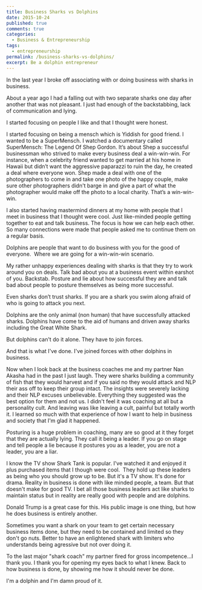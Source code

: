 ```yaml
---
title: Business Sharks vs Dolphins
date: 2015-10-24
published: true
comments: true
categories:
  - Business & Entrepreneurship
tags:
  - entrepreneurship
permalink: /business-sharks-vs-dolphins/
excerpt: Be a dolphin entrepreneur
---
```

In the last year I broke off associating with or doing business with sharks in business.

About a year ago I had a falling out with two separate sharks one day after another that was not pleasant. I just had enough of the backstabbing, lack of communication and lying.

I started focusing on people I like and that I thought were honest.

I started focusing on being a mensch which is Yiddish for good friend. I wanted to be a SuperMensch. I watched a documentary called SuperMensch: The Legend Of Shep Gordon. It’s about Shep a successful businessman who strived to make every business deal a win-win-win. For instance, when a celebrity friend wanted to get married at his home in Hawaii but didn’t want the aggressive paparazzi to ruin the day, he created a deal where everyone won. Shep made a deal with one of the photographers to come in and take one photo of the happy couple, make sure other photographers didn't barge in and give a part of what the photographer would make off the photo to a local charity. That’s a win-win-win.

I also started having mastermind dinners at my home with people that I meet in business that I thought were cool. Just like-minded people getting together to eat and talk business. The focus is how we can help each other. So many connections were made that people asked me to continue them on a regular basis.

Dolphins are people that want to do business with you for the good of everyone.  Where we are going for a win-win-win scenario.

My rather unhappy experiences dealing with sharks is that they try to work around you on deals. Talk bad about you at a business event within earshot of you. Backstab. Posture and lie about how successful they are and talk bad about people to posture themselves as being more successful.

Even sharks don’t trust sharks. If you are a shark you swim along afraid of who is going to attack you next.

Dolphins are the only animal (non human) that have successfully attacked sharks. Dolphins have come to the aid of humans and driven away sharks including the Great White Shark.

But dolphins can't do it alone. They have to join forces.

And that is what I've done. I've joined forces with other dolphins in business.

Now when I look back at the business coaches me and my partner Nan Akasha had in the past I just laugh. They were sharks building a community of fish that they would harvest and if you said no they would attack and NLP their ass off to keep their group intact. The insights were severely lacking and their NLP excuses unbelievable. Everything they suggested was the best option for them and not us. I didn't feel it was coaching at all but a personality cult. And leaving was like leaving a cult, painful but totally worth it. I learned so much with that experience of how I want to help in business and society that I'm glad it happened.

Posturing is a huge problem in coaching, many are so good at it they forget that they are actually lying. They call it being a leader. If you go on stage and tell people a lie because it postures you as a leader, you are not a leader, you are a liar.

I know the TV show Shark Tank is popular. I've watched it and enjoyed it plus purchased items that I though were cool.  They hold up these leaders as being who you should grow up to be. But it's a TV show. It's done for drama. Reality in business is done with like minded people, a team. But that doesn't make for good TV. I bet all those business leaders act like sharks to maintain status but in reality are really good with people and are dolphins.

Donald Trump is a great case for this. His public image is one thing, but how he does business is entirely another.

Sometimes you want a shark on your team to get certain necessary business items done, but they need to be contained and limited so they don't go nuts. Better to have an enlightened shark with limiters who understands being agressive but not over doing it.

To the last major "shark coach" my partner fired for gross incompetence...I thank you. I thank you for opening my eyes back to what I knew. Back to how business is done, by showing me how it should never be done.

I'm a dolphin and I'm damn proud of it.